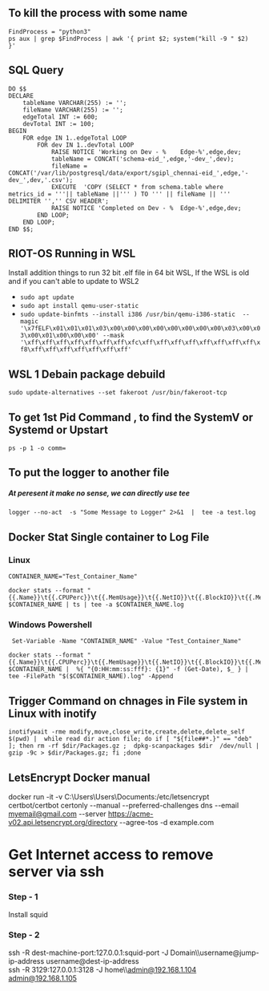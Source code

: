 
## To kill the process with some name
  ```
  FindProcess = "python3"
  ps aux | grep $FindProcess | awk '{ print $2; system("kill -9 " $2)  }'
  ``` 
  
## SQL Query 

```
DO $$ 
DECLARE 
	tableName VARCHAR(255) := '';
	fileName VARCHAR(255) := '';
	edgeTotal INT := 600;
	devTotal INT := 100;
BEGIN
	FOR edge IN 1..edgeTotal LOOP
		FOR dev IN 1..devTotal LOOP
			RAISE NOTICE 'Working on Dev - % 	Edge-%',edge,dev;
			tableName = CONCAT('schema-eid_',edge,'-dev_',dev);
			fileName = CONCAT('/var/lib/postgresql/data/export/sgipl_chennai-eid_',edge,'-dev_',dev,'.csv');
 			EXECUTE  'COPY (SELECT * from schema.table where metrics_id = '''|| tableName ||''' ) TO ''' || fileName || ''' DELIMITER '','' CSV HEADER';
 			RAISE NOTICE 'Completed on Dev - % 	Edge-%',edge,dev;
		END LOOP;
	END LOOP;
END $$;

```


## RIOT-OS  Running in WSL 
Install addition things to run 32 bit .elf file in 64 bit WSL, If the WSL is old and if you can't able to update to WSL2
-  ``` sudo apt update ```
-  ``` sudo apt install qemu-user-static ```
-  ``` sudo update-binfmts --install i386 /usr/bin/qemu-i386-static  --magic '\x7fELF\x01\x01\x01\x03\x00\x00\x00\x00\x00\x00\x00\x00\x03\x00\x03\x00\x01\x00\x00\x00' --mask  '\xff\xff\xff\xff\xff\xff\xff\xfc\xff\xff\xff\xff\xff\xff\xff\xff\xf8\xff\xff\xff\xff\xff\xff\xff' ```

## WSL 1 Debain package debuild
```sudo update-alternatives --set fakeroot /usr/bin/fakeroot-tcp```

## To get 1st Pid Command , to find the SystemV or Systemd or Upstart
``` ps -p 1 -o comm= ```
## To put the logger to another file 
##### At peresent it make no sense, we can directly use tee
``` logger --no-act  -s "Some Message to Logger" 2>&1  |  tee -a test.log ```

## Docker Stat Single container to Log File 
### Linux 
```
CONTAINER_NAME="Test_Container_Name"
```
```
docker stats --format "{{.Name}}\t{{.CPUPerc}}\t{{.MemUsage}}\t{{.NetIO}}\t{{.BlockIO}}\t{{.MemPerc}}\t{{.PIDs}}" $CONTAINER_NAME | ts | tee -a $CONTAINER_NAME.log
```
### Windows Powershell
```
 Set-Variable -Name "CONTAINER_NAME" -Value "Test_Container_Name"
```
```
docker stats --format "{{.Name}}\t{{.CPUPerc}}\t{{.MemUsage}}\t{{.NetIO}}\t{{.BlockIO}}\t{{.MemPerc}}\t{{.PIDs}}" $CONTAINER_NAME |  %{ "{0:HH:mm:ss:fff}: {1}" -f (Get-Date), $_ } | tee -FilePath "$($CONTAINER_NAME).log" -Append
```

## Trigger Command on chnages in File system in Linux with inotify 
```
inotifywait -rme modify,move,close_write,create,delete,delete_self $(pwd) |  while read dir action file; do if [ "${file##*.}" == "deb" ]; then rm -rf $dir/Packages.gz ;  dpkg-scanpackages $dir  /dev/null | gzip -9c > $dir/Packages.gz; fi ;done
```
## LetsEncrypt Docker manual 
docker run -it -v C:\\Users\\Users\\Documents:/etc/letsencrypt certbot/certbot certonly --manual --preferred-challenges dns --email myemail@gmail.com --server https://acme-v02.api.letsencrypt.org/directory --agree-tos -d example.com

# Get Internet access to remove server via ssh 
### Step - 1   
Install squid  
### Step - 2  
 ssh -R dest-machine-port:127.0.0.1:squid-port  -J Domain\\\\username@jump-ip-address  username@dest-ip-address   
 ssh -R 3129:127.0.0.1:3128  -J home\\\\admin@192.168.1.104  admin@192.168.1.105   
